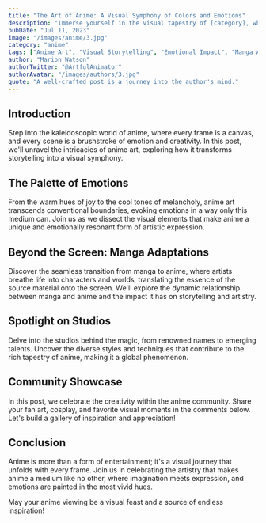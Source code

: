 ```yaml
---
title: "The Art of Anime: A Visual Symphony of Colors and Emotions"
description: "Immerse yourself in the visual tapestry of [category], where vibrant colors and emotional depth converge to create a unique artistic experience."
pubDate: "Jul 11, 2023"
image: "/images/anime/3.jpg"
category: "anime"
tags: ["Anime Art", "Visual Storytelling", "Emotional Impact", "Manga Adaptations"]
author: "Marion Watson"
authorTwitter: "@ArtfulAnimator"
authorAvatar: "/images/authors/3.jpg"
quote: "A well-crafted post is a journey into the author's mind."
---
```


## Introduction

Step into the kaleidoscopic world of anime, where every frame is a canvas, and every scene is a brushstroke of emotion and creativity. In this post, we'll unravel the intricacies of anime art, exploring how it transforms storytelling into a visual symphony.

## The Palette of Emotions

From the warm hues of joy to the cool tones of melancholy, anime art transcends conventional boundaries, evoking emotions in a way only this medium can. Join us as we dissect the visual elements that make anime a unique and emotionally resonant form of artistic expression.

## Beyond the Screen: Manga Adaptations

Discover the seamless transition from manga to anime, where artists breathe life into characters and worlds, translating the essence of the source material onto the screen. We'll explore the dynamic relationship between manga and anime and the impact it has on storytelling and artistry.

## Spotlight on Studios

Delve into the studios behind the magic, from renowned names to emerging talents. Uncover the diverse styles and techniques that contribute to the rich tapestry of anime, making it a global phenomenon.

## Community Showcase

In this post, we celebrate the creativity within the anime community. Share your fan art, cosplay, and favorite visual moments in the comments below. Let's build a gallery of inspiration and appreciation!

## Conclusion

Anime is more than a form of entertainment; it's a visual journey that unfolds with every frame. Join us in celebrating the artistry that makes anime a medium like no other, where imagination meets expression, and emotions are painted in the most vivid hues.

May your anime viewing be a visual feast and a source of endless inspiration!
